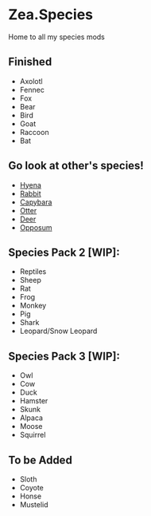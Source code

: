 # Zea.Species
Home to all my species mods

## Finished
- Axolotl
- Fennec
- Fox
- Bear
- Bird
- Goat
- Raccoon
- Bat
   
## Go look at other's species!
- [Hyena](https://thunderstore.io/c/webfishing/p/DarnHyena/YeenBFishin/)
- [Rabbit](https://thunderstore.io/c/webfishing/p/eng/rabbit/)
- [Capybara](https://thunderstore.io/c/webfishing/p/GnarlyGnoll/Capybara/)
- [Otter](https://thunderstore.io/c/webfishing/p/Racush/Otters/)
- [Deer](https://thunderstore.io/c/webfishing/p/GnarlyGnoll/Deer/)
- [Opposum](https://thunderstore.io/c/webfishing/p/2cute2game/Awesome_Possums/)

## Species Pack 2 [WIP]:
- Reptiles
- Sheep
- Rat
- Frog
- Monkey
- Pig
- Shark
- Leopard/Snow Leopard

## Species Pack 3 [WIP]:
- Owl
- Cow
- Duck
- Hamster
- Skunk
- Alpaca
- Moose
- Squirrel

## To be Added
- Sloth
- Coyote
- Honse
- Mustelid
